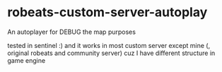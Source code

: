 # robeats-custom-server-autoplay
An autoplayer for DEBUG the map purposes

tested in sentinel :)
and it works in most custom server except mine (, original robeats and community server) cuz I have different structure in game engine
